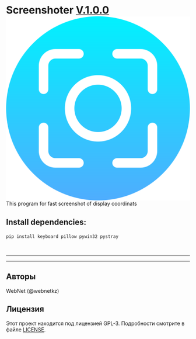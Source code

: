 <h1>Screenshoter <u>V.1.0.0</u> <img src="icon.png" style="float: right"></h1>

<hr>
This program for fast screenshot of display coordinats

<h2>Install dependencies:</h2>

<code>pip install keyboard pillow pywin32 pystray</code>


<br>
<hr>

<hr>
<h2>Авторы</h2>
WebNet (@webnetkz)
<h2>Лицензия</h2>
Этот проект находится под лицензией GPL-3. Подробности смотрите в файле <a href="LICENSE">LICENSE</a>.



